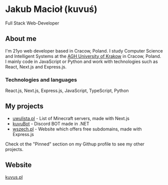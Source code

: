 # Jakub Macioł (kuvuś)

Full Stack Web-Developer

## About me

I'm 21yo web developer based in Cracow, Poland. I study Computer Science and Intelligent Systems at the [AGH University of Krakow](https://www.agh.edu.pl/en) in Cracow, Poland.  
I mainly code in JavaScript or Python and work with technologies such as React, Next.js and Express.js.  

### Technologies and languages
React.js, Next.js, Express.js, JavaScript, TypeScript, Python 

## My projects
* [uwulista.pl](https://uwulista.pl) - List of Minecraft servers, made with Next.js
* [kuvuBot](https://github.com/kuvuBot/kuvuBot) - Discord BOT made in .NET
* [wszech.pl](https://wszech.pl/) - Website which offers free subdomains, made with Express.js

Check ot the "Pinned" section on my Githup profile to see my other projects.

## Website
[kuvus.pl](https://kuvus.pl/)  

